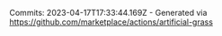 Commits: 2023-04-17T17:33:44.169Z - Generated via https://github.com/marketplace/actions/artificial-grass
<br>
